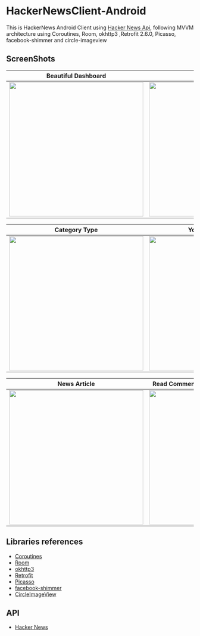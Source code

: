 # HackerNewsClient-Android

This is HackerNews Android Client using [Hacker News Api](https://github.com/HackerNews/API), following MVVM architecture using Coroutines, Room, okhttp3 ,Retrofit 2.6.0, Picasso, facebook-shimmer and circle-imageview

## ScreenShots

| Beautiful Dashboard | Nav Drawer | Working Demo |
| --- | --- | --- |
|<img src="https://user-images.githubusercontent.com/24780524/63109063-f0aeb000-bfa5-11e9-9076-62d7903d9355.jpg" width=360>|<img src="https://user-images.githubusercontent.com/24780524/63109065-f1474680-bfa5-11e9-9cc6-e502df0d341c.jpg" width=360>|<img src="https://user-images.githubusercontent.com/24780524/63111026-6288f880-bfaa-11e9-9745-2332242a9355.gif" width=360>


| Category Type | Your saved articles |
| --- | --- |
|<img src="https://user-images.githubusercontent.com/24780524/63109058-eee4ec80-bfa5-11e9-8112-abd45e886c48.jpg" width=360>|<img src="https://user-images.githubusercontent.com/24780524/63109059-eee4ec80-bfa5-11e9-9406-01912a5264b8.jpg" width=360>|


| News Article | Read Comments & Nested comments easily | See full coverage |
| --- | --- | --- |
|<img src="https://user-images.githubusercontent.com/24780524/63109061-ef7d8300-bfa5-11e9-89d3-58c40cdf86d6.jpg" width=360>|<img src="https://user-images.githubusercontent.com/24780524/63109066-f1474680-bfa5-11e9-881e-827ad589671a.jpg" width=360>|<img src="https://user-images.githubusercontent.com/24780524/63109056-ee4c5600-bfa5-11e9-9891-aabebe9edc5c.jpg" width=360>|


## Libraries references
- [Coroutines](https://github.com/Kotlin/kotlinx.coroutines)
- [Room](https://developer.android.com/topic/libraries/architecture/room)
- [okhttp3](https://square.github.io/okhttp/)
- [Retrofit](https://square.github.io/retrofit/)
- [Picasso](https://square.github.io/picasso/)
- [facebook-shimmer](https://facebook.github.io/shimmer-android/)
- [CircleImageView](https://github.com/lopspower/CircularImageView)

## API 
- [Hacker News](https://github.com/HackerNews/API)
